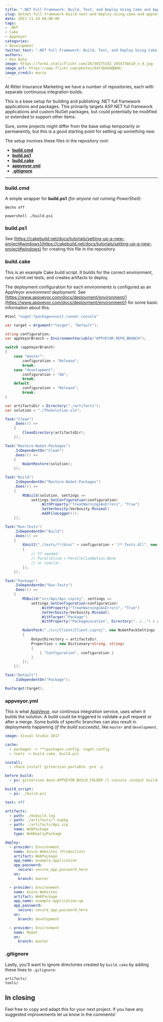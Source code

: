 ```yaml
---
title: ".NET Full Framework: Build, Test, and Deploy Using Cake and AppVeyor"
slug: dotnet-full-framework-build-test-and-deploy-using-cake-and-appveyor
date: 2017-11-29 08:00:00
tags:
- .NET
- Cake
- AppVeyor
categories:
- Development
twitter_text: ".NET Full Framework: Build, Test, and Deploy Using Cake and AppVeyor (@cakebuildnet @appveyor)"
authors: 
- Ken Dale
image: https://farm1.staticflickr.com/26/50375102_285473bb10_o_d.jpg
image_url: https://www.flickr.com/photos/64738468@N00/
image_credit: mario
---
```


At Ritter Insurance Marketing we have a number of repositories, each with separate continuous integration builds.

This is a base setup for building and publishing .NET full framework applications and packages. This primarily targets ASP.NET full framework applications and custom NuGet packages, but could potentially be modified or extended to support other items.

Sure, some projects might differ from the base setup temporarily or permanently, but this is a good starting point for setting up something new.

The setup involves these files in the repository root:

- [**build.cmd**](#buildcmd)
- [**build.ps1**](#buildps1)
- [**build.cake**](#buildcake)
- [**appveyor.yml**](#appveyoryml)
- [**.gitignore**](#gitignore)

---

### build.cmd

A simple wrapper for **build.ps1** *(for anyone not running PowerShell)*:

```
@echo off

powershell ./build.ps1
```

### build.ps1

See [https://cakebuild.net/docs/tutorials/setting-up-a-new-project#windows](https://cakebuild.net/docs/tutorials/setting-up-a-new-project#windows) for creating this file in the repository.

### build.cake

This is an example Cake build script. It builds for the correct environment, runs xUnit.net tests, and creates artifacts to deploy.

The deployment configuration for each environments is configured as an AppVeyor *environment deployment*. See [https://www.appveyor.com/docs/deployment/environment/](https://www.appveyor.com/docs/deployment/environment/) for some basic information about this.

```csharp
#tool "nuget:?package=xunit.runner.console"

var target = Argument("target", "Default");

string configuration;
var appVeyorBranch = EnvironmentVariable("APPVEYOR_REPO_BRANCH");

switch (appVeyorBranch)
{
    case "master":
        configuration = "Release";
        break;
    case "development":
        configuration = "QA";
        break;
    default:
        configuration = "Release";
        break;
}

var artifactsDir = Directory("./artifacts");
var solution = "./TheSolution.sln";

Task("Clean")
    .Does(() =>
    {
        CleanDirectory(artifactsDir);
    });

Task("Restore-NuGet-Packages")
    .IsDependentOn("Clean")
    .Does(() =>
    {
        NuGetRestore(solution);
    });

Task("Build")
    .IsDependentOn("Restore-NuGet-Packages")
    .Does(() =>
    {
        MSBuild(solution, settings =>
            settings.SetConfiguration(configuration)
                .WithProperty("TreatWarningsAsErrors", "True")
                .SetVerbosity(Verbosity.Minimal)
                .AddFileLogger());
    });

Task("Run-Tests")
    .IsDependentOn("Build")
    .Does(() =>
    {
        XUnit2("./tests/**/bin/" + configuration + "/*.Tests.dll", new XUnit2Settings
        {
            // If needed:
            // Parallelism = ParallelismOption.None
            // or similar.
        });
    });

Task("Package")
    .IsDependentOn("Run-Tests")
    .Does(() =>
    {
        MSBuild("src/Api/Api.csproj", settings =>
            settings.SetConfiguration(configuration)
                .WithProperty("TreatWarningsAsErrors", "True")
                .SetVerbosity(Verbosity.Minimal)
                .WithTarget("Package")
                .WithProperty("PackageLocation", Directory("../..") + artifactsDir));

        NuGetPack("./src/Client/Client.csproj", new NuGetPackSettings
        {
            OutputDirectory = artifactsDir,
            Properties = new Dictionary<string, string>
            {
                { "Configuration", configuration }
            }
        });
    });

Task("Default")
    .IsDependentOn("Package");

RunTarget(target);
```

### appveyor.yml

This is what [AppVeyor](https://www.appveyor.com/), our continous integration service, uses when it builds the solution. A build could be triggered to validate a pull request or after a merge. Some builds of specific branches can also result in deployments happening *(if the build succeeds)*, like `master` and `development`.

```yaml
image: Visual Studio 2017

cache:
  - packages -> **\packages.config, nuget.config
  - tools -> build.cake, build.ps1

install:
  - choco install gitversion.portable -pre -y

before_build:
  - ps: gitversion $env:APPVEYOR_BUILD_FOLDER /l console /output buildserver /updateAssemblyInfo /nofetch /b $env:APPVEYOR_REPO_BRANCH

build_script:
  - ps: ./build.ps1

test: off

artifacts:
  - path: ./msbuild.log
  - path: ./artifacts/*.nupkg
  - path: ./artifacts/Api.zip
    name: WebPackage
    type: WebDeployPackage

deploy:
  - provider: Environment
    name: Azure Websites (Production)
    artifact: WebPackage
    app_name: example-application
    app_password:
      secure: secure_app_password_here
    on:
      branch: master

  - provider: Environment
    name: Azure Websites
    artifact: WebPackage
    app_name: example-application-qa
    app_password:
      secure: secure_app_password_here
    on:
      branch: development

  - provider: Environment
    name: MyGet
    on:
      branch: master
```

### .gitignore

Lastly, you'll want to ignore directories created by `build.cake` by adding these lines to `.gitignore`:

```
artifacts/
tools/
```

## In closing

Feel free to copy and adapt this for your next project. If you have any suggested improvements let us know in the comments!
